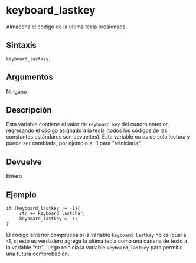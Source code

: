 # keyboard_lastkey

Almacena el codigo de la ultima tecla presionada.

## Sintaxis

  
```gml  
keyboard_lastkey;  
```  

## Argumentos

Ninguno

## Descripción

Esta variable contiene el valor de `keyboard_key` del cuadro anterior, regresando el código asignado a la tecla (todos los códigos de las constantes estándares son devueltos). Esta variable _no es_ de solo lectura y puede ser cambiada, por ejemplo a -1 para "reiniciarla".

## Devuelve

Entero

## Ejemplo

  
```gml  
if (keyboard_lastkey != -1){  
     str += keyboard_lastchar;  
     keyboard_lastkey = -1;  
}  
```  
El código anterior comprueba si la variable `keyboard_lastkey` no es igual a -1, si esto es verdadero agrega la ultima tecla como una cadena de texto a la variable "str", luego reinicia la variable `keyboard_lastkey` para permitir una futura comprobación.
